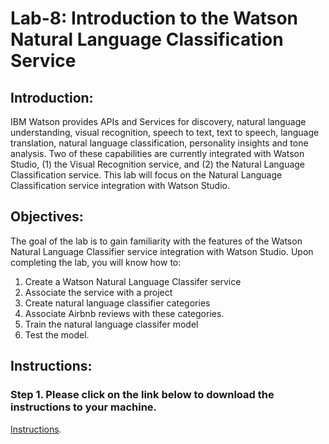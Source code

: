 # Lab-8: Introduction to the Watson Natural Language Classification Service 

## Introduction:
IBM Watson provides APIs and Services for discovery, natural language understanding, visual recognition, speech to text, text to speech, language translation, natural language classification, personality insights and tone analysis.  Two of these capabilities are currently integrated with Watson Studio, (1) the Visual Recognition service, and (2) the Natural Language Classification service. This lab will focus on the Natural Language Classification service integration with Watson Studio. 

## Objectives:

The goal of the lab is to gain familiarity with the features of the Watson Natural Language Classifier service integration with Watson Studio. Upon completing the lab, you will know how to:

1.	Create a Watson Natural Language Classifer service
2.	Associate the service with a project
3.  Create natural language classifier categories
4.  Associate Airbnb reviews with these categories. 
5.  Train the natural language classifer model
6.  Test the model. 


## Instructions:

### Step 1.  Please click on the link below to download the instructions to your machine.

[Instructions](https://github.com/bleonardb3/DS_POT_02-07/raw/master/Lab-8/Natural%20Language%20Classifier%20Service.pdf).




